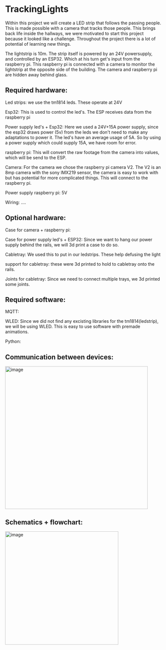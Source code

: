 ﻿# TrackingLights
Within this project we will create a LED strip that follows the passing people. This is made possible with a camera that tracks those people. This brings back life inside the hallways, we were motivated to start this project because it looked like a challenge. Throughout the project there is a lot of potential of learning new things.

The lightstrip is 10m. The strip itself is powered by an 24V powersupply, and controlled by an ESP32. Which at his turn get's input from the raspberry pi. This raspberry pi is connected with a camera to monitor the lightstrip at the opposite side of the building. The camera and raspberry pi are hidden away behind glass. 

Required hardware: 
----------------------------------------------------------------------------------------------------------
Led strips: we use the tm1814 leds. These operate at 24V

Esp32: This is used to control the led's. The ESP receives data from the raspberry pi

Power supply led's + Esp32: Here we used a 24V+15A power supply, since the esp32 draws power (5v) from the leds we don't need to make any adaptations to power it. The led's have an average usage of 5A. So by using a power supply which could supply 15A, we have room for error.

raspberry pi: This will convert the raw footage from the camera into values, which will be send to the ESP.

Camera: For the camera we chose the raspberry pi camera V2. The V2 is an 8mp camera with the sony IMX219 sensor, the camera is easy to work with but has potential for more complicated things. This will connect to the raspberry pi.

Power supply raspberry pi: 5V

Wiring: ....

Optional hardware:
---------------------------------------------------------------------------------------
Case for camera + raspberry pi: 

Case for power supply led's + ESP32: Since we want to hang our power supply behind the rails, we will 3d print a case to do so.

Cabletray: We used this to put in our ledstrips. These help defusing the light

support for cabletray: these were 3d printed to hold to cabletray onto the rails.

Joints for cabletray: Since we need to connect multiple trays, we 3d printed some joints.


Required software:
--------------------------------------------------------------------------------------------
MQTT: 

WLED: Since we did not find any excisting libraries for the tm1814(ledstrip), we will be using WLED. This is easy to use software with premade animations.

Python: 

Communication between devices:
------------------------------------------------------------------
<img width="460" alt="image" src="https://github.com/vives-project-xp/TrackingLights/assets/113900709/991873ee-3a01-4c94-b453-779dc50f9773">



Schematics + flowchart:
---------------------------------------------------------------------------------------------
<img width="365" alt="image" src="https://github.com/vives-project-xp/TrackingLights/assets/113900709/e1646d3e-dcf6-453e-8a44-3fbecb16aee9">



